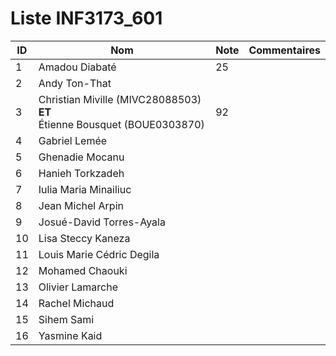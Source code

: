 # Liste INF3173_601
|  ID | Nom | Note | Commentaires |
| --- | --- | --- | --- |
|1|Amadou Diabaté| 25	| 	|
|2|Andy Ton-That| 	| 	|
|3|Christian Miville (MIVC28088503) **ET** <br/> Étienne Bousquet (BOUE0303870)| 92	| 	|
|4|Gabriel Lemée| 	| 	|
|5|Ghenadie Mocanu| 	| 	|
|6|Hanieh Torkzadeh| 	| 	|
|7|Iulia Maria Minailiuc| 	| 	|
|8|Jean Michel Arpin| 	| 	|
|9|Josué-David Torres-Ayala| 	| 	|
|10|Lisa Steccy Kaneza| 	| 	|
|11|Louis Marie Cédric Degila| 	| 	|
|12|Mohamed Chaouki| 	| 	|
|13|Olivier Lamarche| 	| 	|
|14|Rachel Michaud| 	| 	|
|15|Sihem Sami| 	| 	|
|16|Yasmine Kaid| 	| 	|
